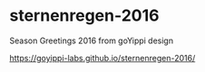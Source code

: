 # sternenregen-2016
Season Greetings 2016 from goYippi design

https://goyippi-labs.github.io/sternenregen-2016/